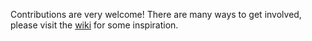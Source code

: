 Contributions are very welcome! There are many ways to get involved, please visit the [wiki](https://github.com/EuropeanaNewspapers/ner-corpora/wiki) for some inspiration.
